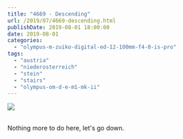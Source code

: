 ```yaml
---
title: "4669 - Descending"
url: /2019/07/4669-descending.html
publishDate: 2019-08-01 18:00:00
date: 2019-08-01
categories: 
  - "olympus-m-zuiko-digital-ed-12-100mm-f4-0-is-pro"
tags: 
  - "austria"
  - "niederosterreich"
  - "stein"
  - "stairs"
  - "olympus-om-d-e-m1-mk-ii"
---
```

<div class="container">
<div class="center"><a target="_blank" href="https://d25zfm9zpd7gm5.cloudfront.net/1200x1200/2018/20180408_130159_lr.jpg"><img class="webfeedsFeaturedVisual" src="https://d25zfm9zpd7gm5.cloudfront.net/0600x0600/2018/20180408_130159_lr.jpg" /></a></div>
</div>
<br />

Nothing more to do here, let's go down.
